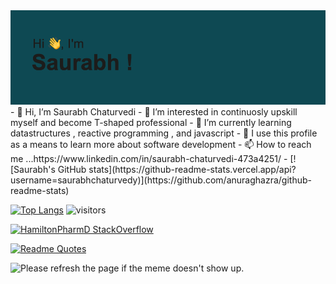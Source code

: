 <img src="https://github.com/saurabhchaturvedy/saurabhchaturvedy/blob/master/header.png?raw=true">
- 👋 Hi, I’m Saurabh Chaturvedi
- 👀 I’m interested in continuosly upskill myself and become T-shaped professional
- 🌱 I’m currently learning datastructures , reactive programming , and javascript
- 💞️ I use this profile as a means to learn more about software development  
- 📫 How to reach me ...https://www.linkedin.com/in/saurabh-chaturvedi-473a4251/
- [![Saurabh's GitHub stats](https://github-readme-stats.vercel.app/api?username=saurabhchaturvedy)](https://github.com/anuraghazra/github-readme-stats)


[![Top Langs](https://github-readme-stats.vercel.app/api/top-langs/?username=saurabhchaturvedy&layout=compact)](https://github.com/anuraghazra/github-readme-stats)
  ![visitors](https://visitor-badge.glitch.me/badge?page_id=page.id)
  
  [![HamiltonPharmD StackOverflow](https://stackoverflow-badge.vercel.app/?userID=4193280)](https://stackoverflow.com/users/14122375/hamiltonpharmd)
  
  [![Readme Quotes](https://quotes-github-readme.vercel.app/api?type=horizontal)](https://github.com/piyushsuthar/github-readme-quotes)
  
  <img src='https://random-memer.herokuapp.com/' title="Meme" alt="Please refresh the page if the meme doesn't show up.">
<!---
saurabhchaturvedy/saurabhchaturvedy is a ✨ special ✨ repository because its `README.md` (this file) appears on your GitHub profile.
You can click the Preview link to take a look at your changes.
--->
